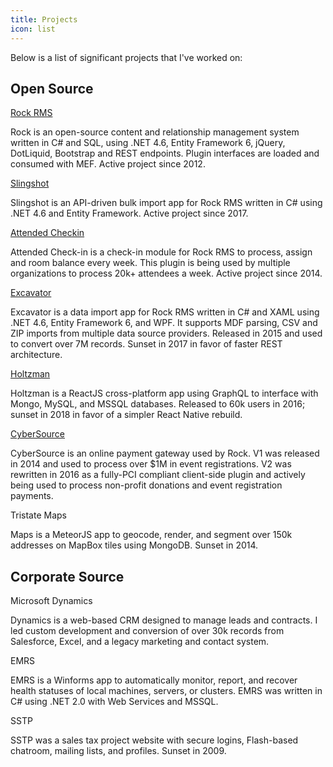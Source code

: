 ```yaml
---
title: Projects
icon: list
---
```


Below is a list of significant projects that I've worked on:

## Open Source

[Rock RMS](https://github.com/SparkDevNetwork/Rock)

Rock is an open-source content and relationship management system written in C# and SQL, using .NET 4.6, Entity Framework 6, jQuery, DotLiquid, Bootstrap and REST endpoints.  Plugin interfaces are loaded and consumed with MEF.  Active project since 2012.

[Slingshot](https://github.com/SparkDevNetwork/Slingshot)

Slingshot is an API-driven bulk import app for Rock RMS written in C# using .NET 4.6 and Entity Framework.  Active project since 2017.


[Attended Checkin](https://github.com/KingdomFirst/rock-attended-checkin)

Attended Check-in is a check-in module for Rock RMS to process, assign and room balance every week.  This plugin is being used by multiple organizations to process 20k+ attendees a week.  Active project since 2014.

[Excavator](https://github.com/KingdomFirst/Excavator)

Excavator is a data import app for Rock RMS written in C# and XAML using .NET 4.6, Entity Framework 6, and WPF.  It supports MDF parsing, CSV and ZIP imports from multiple data source providers.  Released in 2015 and used to convert over 7M records.  Sunset in 2017 in favor of faster REST architecture.

[Holtzman](https://github.com/newspring/holtzman)

Holtzman is a ReactJS cross-platform app using GraphQL to interface with Mongo, MySQL, and MSSQL databases.  Released to 60k users in 2016; sunset in 2018 in favor of a simpler React Native rebuild.


[CyberSource](https://github.com/NewSpring/Rock-Cybersource)

CyberSource is an online payment gateway used by Rock. V1 was released in 2014 and used to process over $1M in event registrations.  V2 was rewritten in 2016 as a fully-PCI compliant client-side plugin and actively being used to process non-profit donations and event registration payments.

Tristate Maps

Maps is a MeteorJS app to geocode, render, and segment over 150k addresses on MapBox tiles using MongoDB.  Sunset in 2014.


## Corporate Source

Microsoft Dynamics

Dynamics is a web-based CRM designed to manage leads and contracts.  I led custom development and conversion of over 30k records from Salesforce, Excel, and a legacy marketing and contact system.

EMRS

EMRS is a Winforms app to automatically monitor, report, and recover health statuses of local machines, servers, or clusters.  EMRS was written in C# using .NET 2.0 with Web Services and MSSQL.

SSTP

SSTP was a sales tax project website with secure logins, Flash-based chatroom, mailing lists, and profiles. Sunset in 2009.

